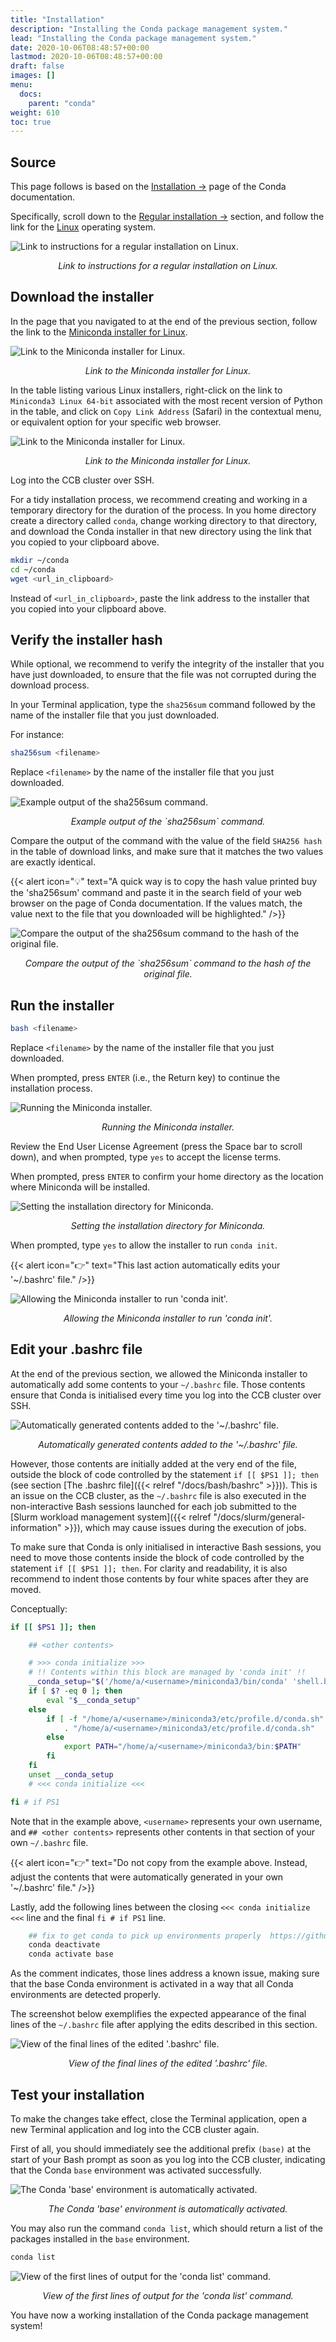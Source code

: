 ```yaml
---
title: "Installation"
description: "Installing the Conda package management system."
lead: "Installing the Conda package management system."
date: 2020-10-06T08:48:57+00:00
lastmod: 2020-10-06T08:48:57+00:00
draft: false
images: []
menu:
  docs:
    parent: "conda"
weight: 610
toc: true
---
```


## Source

This page follows is based on the [Installation →][conda-installation] page of the
Conda documentation.

Specifically, scroll down to the [Regular installation →][conda-regular-installation]
section, and follow the link for the [Linux][conda-regular-installation-linux] operating
system.

![Link to instructions for a regular installation on Linux.](regular-installation-linux.png)

<p align='center'><i>Link to instructions for a regular installation on Linux.</i></p>

## Download the installer

In the page that you navigated to at the end of the previous section,
follow the link to the [Miniconda installer for Linux][miniconda-installer-for-linux].

![Link to the Miniconda installer for Linux.](miniconda-installer-for-linux.png)

<p align='center'><i>Link to the Miniconda installer for Linux.</i></p>

In the table listing various Linux installers, right-click on the link to
`Miniconda3 Linux 64-bit` associated with the most recent version of Python
in the table, and click on `Copy Link Address` (Safari) in the contextual menu,
or equivalent option for your specific web browser.

![Link to the Miniconda installer for Linux.](miniconda-installer-python39.png)

<p align='center'><i>Link to the Miniconda installer for Linux.</i></p>

Log into the CCB cluster over SSH.

For a tidy installation process, we recommend creating and working in a
temporary directory for the duration of the process.
In you home directory create a directory called `conda`, change working directory
to that directory, and download the Conda installer in that new directory using the
link that you copied to your clipboard above.

```bash
mkdir ~/conda
cd ~/conda
wget <url_in_clipboard>
```

Instead of `<url_in_clipboard>`, paste the link address to the installer that you copied
into your clipboard above.

## Verify the installer hash

While optional, we recommend to verify the integrity of the installer that you have just
downloaded, to ensure that the file was not corrupted during the download process.

In your Terminal application, type the `sha256sum` command followed by the name of the
installer file that you just downloaded.

For instance:

```bash
sha256sum <filename>
```

Replace `<filename>` by the name of the installer file that you just downloaded.

![Example output of the `sha256sum` command.](sha256sum-installer.png)

<p align='center'><i>Example output of the `sha256sum` command.</i></p>

Compare the output of the command with the value of the field `SHA256 hash` in the table
of download links, and make sure that it matches the two values are exactly identical.

{{< alert icon="💡" text="A quick way is to copy the hash value printed buy the 'sha256sum' command and paste it in the search field of your web browser on the page of Conda documentation. If the values match, the value next to the file that you downloaded will be highlighted." />}}

![Compare the output of the `sha256sum` command to the hash of the original file.](sha256-compare.png)

<p align='center'><i>Compare the output of the `sha256sum` command to the hash of the original file.</i></p>

## Run the installer

```bash
bash <filename>
```

Replace `<filename>` by the name of the installer file that you just downloaded.

When prompted, press `ENTER` (i.e., the Return key) to continue the installation process.

![Running the Miniconda installer.](miniconda-installer-run.png)

<p align='center'><i>Running the Miniconda installer.</i></p>

Review the End User License Agreement (press the Space bar to scroll down), and
when prompted, type `yes` to accept the license terms.

When prompted, press `ENTER` to confirm your home directory as the location where
Miniconda will be installed.

![Setting the installation directory for Miniconda.](miniconda-directory.png)

<p align='center'><i>Setting the installation directory for Miniconda.</i></p>

When prompted, type `yes` to allow the installer to run `conda init`.

{{< alert icon="👉" text="This last action automatically edits your '~/.bashrc' file." />}}

![Allowing the Miniconda installer to run 'conda init'.](miniconda-init.png)

<p align='center'><i>Allowing the Miniconda installer to run 'conda init'.</i></p>

## Edit your .bashrc file

At the end of the previous section, we allowed the Miniconda installer to automatically
add some contents to your `~/.bashrc` file.
Those contents ensure that Conda is initialised every time you log into the CCB cluster
over SSH.

![Automatically generated contents added to the '~/.bashrc' file.](bashrc-conda-init.png)

<p align='center'><i>Automatically generated contents added to the '~/.bashrc' file.</i></p>

However, those contents are initially added at the very end of the file, outside the
block of code controlled by the statement `if [[ $PS1 ]]; then`
(see section [The .bashrc file]({{< relref "/docs/bash/bashrc" >}})).
This is an issue on the CCB cluster, as the `~/.bashrc` file is also executed in the
non-interactive Bash sessions launched for each job submitted to the
[Slurm workload management system]({{< relref "/docs/slurm/general-information" >}}),
which may cause issues during the execution of jobs.

To make sure that Conda is only initialised in interactive Bash sessions, you need to move
those contents inside the block of code controlled by the statement `if [[ $PS1 ]]; then`.
For clarity and readability, it is also recommend to indent those contents by four white
spaces after they are moved.

Conceptually:

```bash
if [[ $PS1 ]]; then

    ## <other contents>

    # >>> conda initialize >>>
    # !! Contents within this block are managed by 'conda init' !!
    __conda_setup="$('/home/a/<username>/miniconda3/bin/conda' 'shell.bash' 'hook' 2> /dev/null)"
    if [ $? -eq 0 ]; then
        eval "$__conda_setup"
    else
        if [ -f "/home/a/<username>/miniconda3/etc/profile.d/conda.sh" ]; then
            . "/home/a/<username>/miniconda3/etc/profile.d/conda.sh"
        else
            export PATH="/home/a/<username>/miniconda3/bin:$PATH"
        fi
    fi
    unset __conda_setup
    # <<< conda initialize <<<

fi # if PS1
```

Note that in the example above, `<username>` represents your own username, and
`## <other contents>` represents other contents in that section of your own `~/.bashrc` file.

{{< alert icon="👉" text="Do not copy from the example above. Instead, adjust the contents that were automatically generated in your own '~/.bashrc' file." />}}

Lastly, add the following lines between the closing `<<< conda initialize <<<` line and the final
`fi # if PS1` line.

```bash
    ## fix to get conda to pick up environments properly  https://github.com/conda/conda/issues/9392
    conda deactivate
    conda activate base
```

As the comment indicates, those lines address a known issue, making sure that the base Conda
environment is activated in a way that all Conda environments are detected properly.

The screenshot below exemplifies the expected appearance of the final lines of the `~/.bashrc`
file after applying the edits described in this section.

![View of the final lines of the edited '.bashrc' file.](bashrc-edited.png)

<p align='center'><i>View of the final lines of the edited '.bashrc' file.</i></p>

## Test your installation

To make the changes take effect, close the Terminal application, open a new Terminal
application and log into the CCB cluster again.

First of all, you should immediately see the additional prefix `(base)` at the
start of your Bash prompt as soon as you log into the CCB cluster, indicating
that the Conda `base` environment was activated successfully.

![The Conda 'base' environment is automatically activated.](ssh-login-base.png)

<p align='center'><i>The Conda 'base' environment is automatically activated.</i></p>

You may also run the command `conda list`, which should return a list of the packages
installed in the `base` environment.

```bash
conda list
```

![View of the first lines of output for the 'conda list' command.](conda-list.png)

<p align='center'><i>View of the first lines of output for the 'conda list' command.</i></p>

You have now a working installation of the Conda package management system!

<!-- Link definitions -->

[conda-installation]: https://docs.conda.io/projects/conda/en/latest/user-guide/install/index.html
[conda-regular-installation]: https://docs.conda.io/projects/conda/en/latest/user-guide/install/index.html#regular-installation
[conda-regular-installation-linux]: https://docs.conda.io/projects/conda/en/latest/user-guide/install/linux.html#install-linux-silent
[miniconda-installer-for-linux]: https://docs.conda.io/en/latest/miniconda.html#linux-installers
